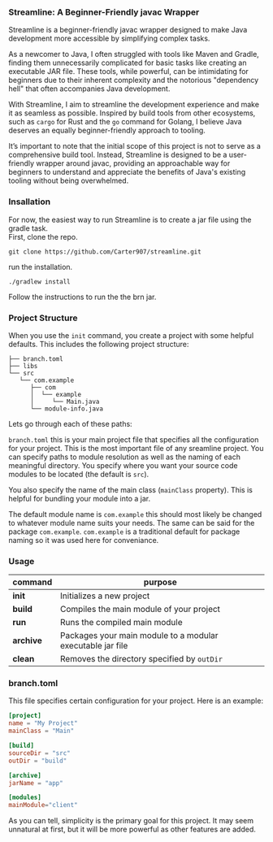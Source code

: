 ### Streamline: A Beginner-Friendly javac Wrapper


Streamline is a beginner-friendly javac wrapper designed to make Java development more accessible by simplifying complex tasks.

As a newcomer to Java, I often struggled with tools like Maven and Gradle, finding them unnecessarily complicated for basic tasks like creating an executable JAR file. These tools, while powerful, can be intimidating for beginners due to their inherent complexity and the notorious "dependency hell" that often accompanies Java development.

With Streamline, I aim to streamline the development experience and make it as seamless as possible. Inspired by build tools from other ecosystems, such as `cargo` for Rust and the `go` command for Golang, I believe Java deserves an equally beginner-friendly approach to tooling.

It’s important to note that the initial scope of this project is not to serve as a comprehensive build tool. Instead, Streamline is designed to be a user-friendly wrapper around javac, providing an approachable way for beginners to understand and appreciate the benefits of Java's existing tooling without being overwhelmed.

### Insallation
For now, the easiest way to run Streamline is to create a jar file using the gradle task.
\
First, clone the repo.

```
git clone https://github.com/Carter907/streamline.git
```
run the installation.
```
./gradlew install
```
Follow the instructions to run the the brn jar.

### Project Structure
When you use the `init` command, you create a project with some helpful defaults. This includes the following project structure:
```
├── branch.toml
├── libs
└── src
   └── com.example
      ├── com
      │  └── example
      │     └── Main.java
      └── module-info.java
```
Lets go through each of these paths:

`branch.toml` this is your main project file that specifies all the configuration for your project.
This is the most important file of any sreamline project. You can specify paths to module resolution as well
as the naming of each meaningful directory. You specify where you want your source code modules to be located (the default is `src`).

You also specify the name of the main class (`mainClass` property). This is helpful for bundling your module into a jar.

The default module name is `com.example` this should most likely be changed to whatever module name suits your needs.
The same can be said for the package `com.example`. `com.example` is a traditional default for package naming so it was used here
for conveniance.

### Usage

| command | purpose |
| ------- | ------- |
| **init**    | Initializes a new project |
| **build**   | Compiles the main module of your project |
| **run**     | Runs the compiled main module |
| **archive** | Packages your main module to a modular executable jar file |
| **clean**   | Removes the directory specified by `outDir` |

### branch.toml

This file specifies certain configuration for your project. Here is an example:
```toml
[project]
name = "My Project"
mainClass = "Main"

[build]
sourceDir = "src"
outDir = "build"

[archive]
jarName = "app"

[modules]
mainModule="client"
```
As you can tell, simplicity is the primary goal for this project. It may seem unnatural at first, but it will be more powerful as other features are added.
